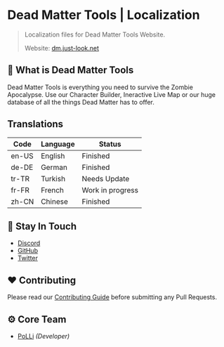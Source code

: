 # Dead Matter Tools | Localization

> Localization files for Dead Matter Tools Website.
>
> Website: [dm.just-look.net](https://dm.just-look.net)

## 📌 What is Dead Matter Tools

Dead Matter Tools is everything you need to survive the Zombie Apocalypse. Use our Character Builder, Ineractive Live Map or
our huge database of all the things Dead Matter has to offer.

## Translations

| Code  | Language | Status           |
| ----- | -------- | ---------------- |
| en-US | English  | Finished         |
| de-DE | German   | Finished         |
| tr-TR | Turkish  | Needs Update     |
| fr-FR | French   | Work in progress |
| zh-CN | Chinese  | Finished         |

## 🤔 Stay In Touch

-   [Discord](http://discord.just-look.net)
-   [GitHub](https://github.com/poLLi)
-   [Twitter](https://twitter.com/JL_PoLLi)

## ❤️ Contributing

Please read our [Contributing Guide](./CONTRIBUTING.md) before submitting any Pull Requests.

## ⚙️ Core Team

-   [PoLLi](https://github.com/poLLi) _(Developer)_
